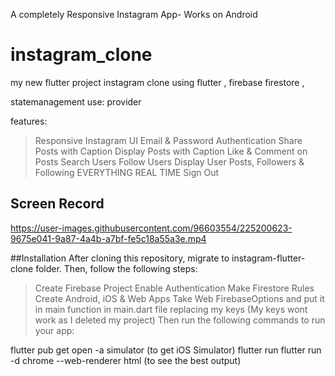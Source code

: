 A completely Responsive Instagram App- Works on Android

# instagram_clone

my new flutter project instagram clone using flutter , firebase firestore ,

statemanagement use: provider

features:
  > Responsive Instagram UI
  > Email & Password Authentication
  > Share Posts with Caption
  > Display Posts with Caption
  > Like & Comment on Posts
  > Search Users
  > Follow Users
  > Display User Posts, Followers & Following
  > EVERYTHING REAL TIME
  > Sign Out
  
## Screen Record



https://user-images.githubusercontent.com/96603554/225200623-9675e041-9a87-4a4b-a7bf-fe5c18a55a3e.mp4





##Installation
   After cloning this repository, migrate to instagram-flutter-clone folder. Then, follow the following steps:

> Create Firebase Project
> Enable Authentication
> Make Firestore Rules
> Create Android, iOS & Web Apps
> Take Web FirebaseOptions and put it in main function in main.dart file replacing my keys (My keys wont work as I deleted my project) Then run the following commands to   run your app:

  flutter pub get
  open -a simulator (to get iOS Simulator)
  flutter run
  flutter run -d chrome --web-renderer html (to see the best output)
  
  

